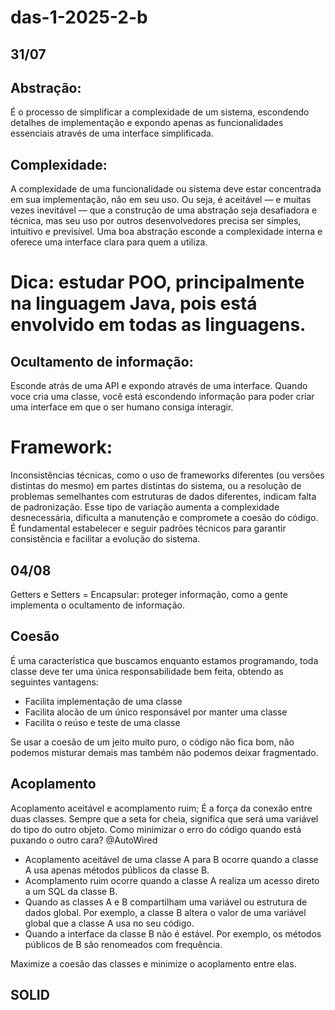 # das-1-2025-2-b

## 31/07

## Abstração:
É o processo de simplificar a complexidade de um sistema, escondendo detalhes de implementação e expondo apenas as funcionalidades essenciais através de uma interface simplificada.
## Complexidade:
A complexidade de uma funcionalidade ou sistema deve estar concentrada em sua implementação, não em seu uso. Ou seja, é aceitável — e muitas vezes inevitável — que a construção de uma abstração seja desafiadora e técnica, mas seu uso por outros desenvolvedores precisa ser simples, intuitivo e previsível. Uma boa abstração esconde a complexidade interna e oferece uma interface clara para quem a utiliza.

# Dica: estudar POO, principalmente na linguagem Java, pois está envolvido em todas as linguagens.

## Ocultamento de informação: 
Esconde atrás de uma API e expondo através de uma interface. Quando voce cria uma classe, você está escondendo informação para poder criar uma interface em que o ser humano consiga interagir.

# Framework: 
Inconsistências técnicas, como o uso de frameworks diferentes (ou versões distintas do mesmo) em partes distintas do sistema, ou a resolução de problemas semelhantes com estruturas de dados diferentes, indicam falta de padronização. Esse tipo de variação aumenta a complexidade desnecessária, dificulta a manutenção e compromete a coesão do código. É fundamental estabelecer e seguir padrões técnicos para garantir consistência e facilitar a evolução do sistema.

## 04/08
Getters e Setters = Encapsular:  proteger informação, como a gente implementa o ocultamento de informação. 

## Coesão
É uma característica que buscamos enquanto estamos programando, toda classe deve ter uma única responsabilidade bem feita, obtendo as seguintes vantagens:
- Facilita implementação de uma classe
- Facilita alocão de um único responsável por manter uma classe
- Facilita o reúso e teste de uma classe

Se usar a coesão de um jeito muito puro, o código não fica bom, não podemos misturar demais mas também não podemos deixar fragmentado. 

## Acoplamento
Acoplamento aceitável e acomplamento ruim;
É a força da conexão entre duas classes. Sempre que a seta for cheia, significa que será uma variável do tipo do outro objeto. Como minimizar o erro do código quando está puxando o outro cara? @AutoWired
- Acoplamento aceitável de uma classe A para B ocorre quando a classe A usa apenas métodos públicos da classe B.
- Acomplamento ruim ocorre quando a classe A realiza um acesso direto a um SQL da classe B.
- Quando as classes A e B compartilham uma variável ou estrutura de dados global. Por exemplo, a classe B altera o valor de uma variável global que a classe A usa no seu código.
- Quando a interface da classe B não é estável. Por exemplo, os métodos públicos de B são renomeados com frequência.

Maximize a coesão das classes e minimize o acoplamento entre elas.

## SOLID





